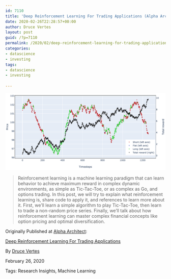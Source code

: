 ```yaml
---
id: 7110
title: 'Deep Reinforcement Learning For Trading Applications (Alpha Architect)'
date: 2020-02-26T22:28:57+00:00
author: Druce Vertes
layout: post
guid: /?p=7110
permalink: /2020/02/deep-reinforcement-learning-for-trading-applications
categories: 
- datascience
- investing
tags: 
- datascience
- investing

---
```

![Observing one reinforcement learning episode of stock trading](/assets/2020/rl.png)
> Reinforcement learning is a machine learning paradigm that can learn behavior to achieve maximum reward in complex dynamic environments, as simple as Tic-Tac-Toe, or as complex as Go, and options trading. In this post, we will try to explain what reinforcement learning is, share code to apply it, and references to learn more about it. First, we’ll learn a simple algorithm to play Tic-Tac-Toe, then learn to trade a non-random price series. Finally, we’ll talk about how reinforcement learning can master complex financial concepts like option pricing and optimal diversification.

<!--more-->

Originally Published at [Alpha Architect](alphaarchitect.com):


[Deep Reinforcement Learning For Trading Applications](https://alphaarchitect.com/2020/02/26/reinforcement-learning-for-trading/)

By [Druce Vertes](https://alphaarchitect.com/user/druce.vertes/)

February 26, 2020

Tags: Research Insights, Machine Learning

